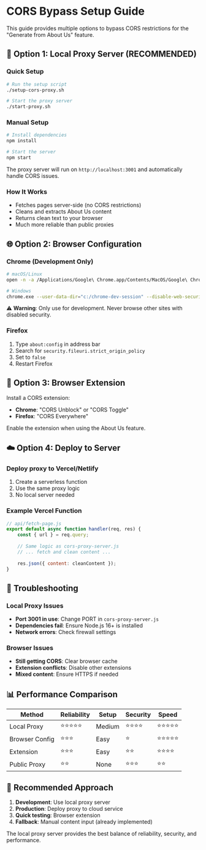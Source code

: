 # CORS Bypass Setup Guide

This guide provides multiple options to bypass CORS restrictions for the "Generate from About Us" feature.

## 🚀 Option 1: Local Proxy Server (RECOMMENDED)

### Quick Setup
```bash
# Run the setup script
./setup-cors-proxy.sh

# Start the proxy server
./start-proxy.sh
```

### Manual Setup
```bash
# Install dependencies
npm install

# Start the server
npm start
```

The proxy server will run on `http://localhost:3001` and automatically handle CORS issues.

### How It Works
- Fetches pages server-side (no CORS restrictions)
- Cleans and extracts About Us content
- Returns clean text to your browser
- Much more reliable than public proxies

## 🌐 Option 2: Browser Configuration

### Chrome (Development Only)
```bash
# macOS/Linux
open -n -a /Applications/Google\ Chrome.app/Contents/MacOS/Google\ Chrome --args --user-data-dir="/tmp/chrome_dev_test" --disable-web-security

# Windows
chrome.exe --user-data-dir="c:/chrome-dev-session" --disable-web-security
```

⚠️ **Warning**: Only use for development. Never browse other sites with disabled security.

### Firefox
1. Type `about:config` in address bar
2. Search for `security.fileuri.strict_origin_policy`
3. Set to `false`
4. Restart Firefox

## 📱 Option 3: Browser Extension

Install a CORS extension:
- **Chrome**: "CORS Unblock" or "CORS Toggle"
- **Firefox**: "CORS Everywhere"

Enable the extension when using the About Us feature.

## ☁️ Option 4: Deploy to Server

### Deploy proxy to Vercel/Netlify
1. Create a serverless function
2. Use the same proxy logic
3. No local server needed

### Example Vercel Function
```javascript
// api/fetch-page.js
export default async function handler(req, res) {
    const { url } = req.query;
    
    // Same logic as cors-proxy-server.js
    // ... fetch and clean content ...
    
    res.json({ content: cleanContent });
}
```

## 🔧 Troubleshooting

### Local Proxy Issues
- **Port 3001 in use**: Change PORT in `cors-proxy-server.js`
- **Dependencies fail**: Ensure Node.js 16+ is installed
- **Network errors**: Check firewall settings

### Browser Issues
- **Still getting CORS**: Clear browser cache
- **Extension conflicts**: Disable other extensions
- **Mixed content**: Ensure HTTPS if needed

## 📊 Performance Comparison

| Method | Reliability | Setup | Security | Speed |
|--------|-------------|-------|----------|-------|
| Local Proxy | ⭐⭐⭐⭐⭐ | Medium | ⭐⭐⭐⭐ | ⭐⭐⭐⭐⭐ |
| Browser Config | ⭐⭐⭐ | Easy | ⭐ | ⭐⭐⭐⭐⭐ |
| Extension | ⭐⭐⭐ | Easy | ⭐⭐ | ⭐⭐⭐⭐ |
| Public Proxy | ⭐⭐ | None | ⭐⭐⭐ | ⭐⭐ |

## 🎯 Recommended Approach

1. **Development**: Use local proxy server
2. **Production**: Deploy proxy to cloud service
3. **Quick testing**: Browser extension
4. **Fallback**: Manual content input (already implemented)

The local proxy server provides the best balance of reliability, security, and performance.
